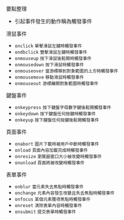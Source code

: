 要點整理
- 引起事件發生的動作稱為觸發事件

滑鼠事件
- `onclick` <small>單擊滑鼠左鍵時觸發事件</small>
- `ondbclick` <small>雙擊滑鼠左鍵時觸發事件</small>
- `onmouseup` <small>按下滑鼠後鬆開時觸發事件</small>
- `onmousedown` <small>按下滑鼠時觸發事件</small>
- `onmouseover` <small>當游標移到對象範圍的上方時觸發事件</small>
- `onmousemove` <small>移動滑鼠時觸發事件</small>
- `onmouseout` <small>游標離開對象範圍時觸發事件</small>

鍵盤事件
- `onkeypress` <small>按下鍵盤字母數字鍵後鬆開觸發事件</small>
- `onkeydown` <small>按下鍵盤任何按鍵時觸發事件</small>
- `onkeyup` <small>按下鍵盤任何按鍵後鬆開觸發事件</small>

頁面事件
- `onabort` <small>圖片下載時被用戶中斷時觸發事件</small>
- `onload` <small>頁面內容加載完成時觸發事件</small>
- `onresize` <small>瀏覽器窗口大小被改變時觸發事件</small>
- `onunload` <small>頁面將被改變時觸發事件</small>

表單事件
- `onblur` <small>當元素失去焦點時觸發事件</small>
- `onchange` <small>元素內容發生改變且失去焦點時觸發事件</small>
- `onfocus` <small>某個元素獲得焦點時觸發事件</small>
- `onreset` <small>清除表單內容時觸發事件</small>
- `onsubmit` <small>提交表單時觸發事件</small>